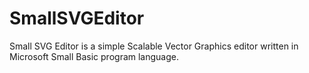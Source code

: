 SmallSVGEditor
==============

Small SVG Editor is a simple Scalable Vector Graphics editor written in Microsoft Small Basic program language.
